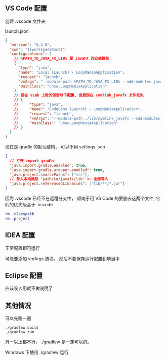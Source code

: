 ## VS Code 配置

创建 .vscode 文件夹

launch.json

```json
{
  "version": "0.2.0",
  "cwd": "${workspaceRoot}",
  "configurations": [
    // %PATH_TO_JAVA_FX_LIB% 是 JavaFX 的安装路径
    {
      "type": "java",
      "name": "Local (Launch) - LoopManiaApplication",
      "request": "launch",
      "vmArgs": "--module-path %PATH_TO_JAVA_FX_LIB% --add-modules javafx.controls,javafx.fxml -enableassertions",
      "mainClass": "unsw.LoopManiaApplication"
    }
    // 要在 VLab 上跑的保留以下配置, 但是现在 symlink_javafx 文件丢失
    // {
    //     "type": "java",
    //     "name": "CodeLens (Launch) - LoopManiaApplication",
    //     "request": "launch",
    //     "vmArgs": "--module-path ./lib/symlink_javafx --add-modules javafx.controls,javafx.fxml -enableassertions",
    //     "mainClass": "unsw.LoopManiaApplication"
    // }
  ]
}
```

现在是 gradle 的默认结构， 可以不用 settings.json

```json
{
  // 打开 import gradle
  "java.import.gradle.enabled": true,
  "java.import.gradle.wrapper.enabled": true,
  "java.project.sourcePaths": ["src"],
  // 导入本地路径 "path/to/javafx/lib" <- 全部导入
  "java.project.referencedLibraries": ["lib/**/*.jar"]
}
```

因为 .vscode 已经不在远程分支中， 倾向于用 VS Code 的要删去这两个文件, 它们的优先级高于 .vscode

```powershell
rm .classpath
rm .project
```

## IDEA 配置

正常配置即可运行

可能要添加 vmArgs 选项， 然后不要保存运行配置到项目中

## Eclipse 配置

应该没人用就不做说明了

## 其他情况

可以先跑一遍

```shell]
./gradlew build
./gradlew run
```

万一以上都不行， ./gradlew 是一定可以的。

Windows 下使用 ./gradlew 运行
